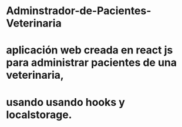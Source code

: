 # Adminstrador-de-Pacientes-Veterinaria
# aplicación web creada en react js para administrar pacientes de una veterinaria,
# usando usando hooks y localstorage.